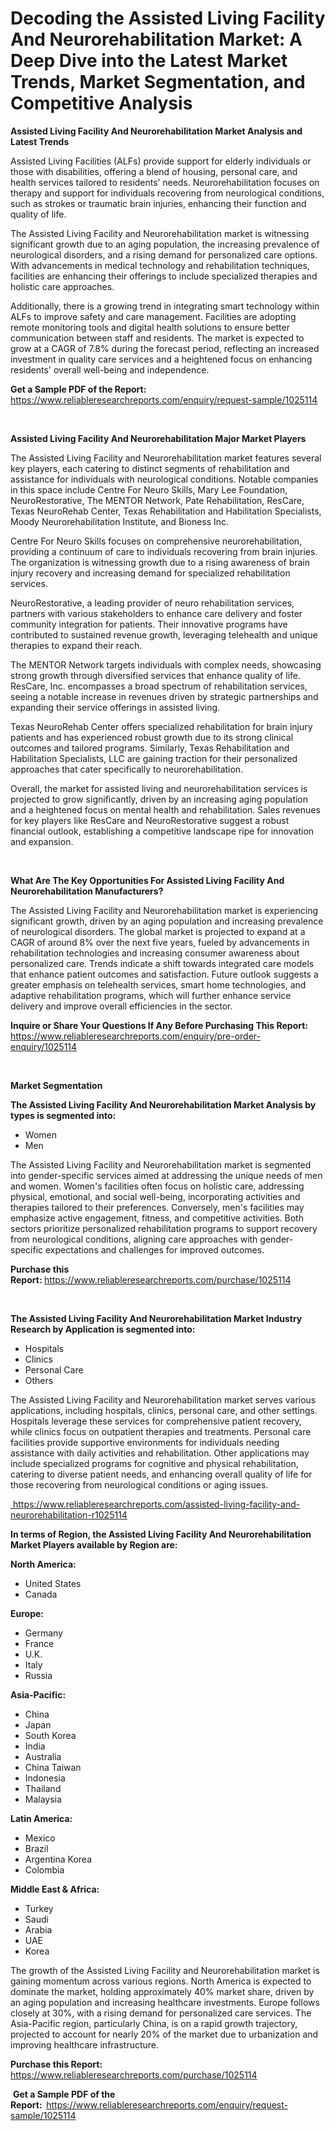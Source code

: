 <p><h1>Decoding the Assisted Living Facility And Neurorehabilitation Market: A Deep Dive into the Latest Market Trends, Market Segmentation, and Competitive Analysis</h1></p><p><strong>Assisted Living Facility And Neurorehabilitation Market Analysis and Latest Trends</strong></p>
<p><p>Assisted Living Facilities (ALFs) provide support for elderly individuals or those with disabilities, offering a blend of housing, personal care, and health services tailored to residents’ needs. Neurorehabilitation focuses on therapy and support for individuals recovering from neurological conditions, such as strokes or traumatic brain injuries, enhancing their function and quality of life.</p><p>The Assisted Living Facility and Neurorehabilitation market is witnessing significant growth due to an aging population, the increasing prevalence of neurological disorders, and a rising demand for personalized care options. With advancements in medical technology and rehabilitation techniques, facilities are enhancing their offerings to include specialized therapies and holistic care approaches. </p><p>Additionally, there is a growing trend in integrating smart technology within ALFs to improve safety and care management. Facilities are adopting remote monitoring tools and digital health solutions to ensure better communication between staff and residents. The market is expected to grow at a CAGR of 7.8% during the forecast period, reflecting an increased investment in quality care services and a heightened focus on enhancing residents' overall well-being and independence.</p></p>
<p><strong>Get a Sample PDF of the Report:&nbsp;</strong> <a href="https://www.reliableresearchreports.com/enquiry/request-sample/1025114?utm_campaign=2677&utm_medium=2&utm_source=Github&utm_content=ia&utm_term=18042025&utm_id=assisted-living-facility-and-neurorehabilitation">https://www.reliableresearchreports.com/enquiry/request-sample/1025114</a></p>
<p>&nbsp;</p>
<p><strong>Assisted Living Facility And Neurorehabilitation Major Market Players</strong></p>
<p><p>The Assisted Living Facility and Neurorehabilitation market features several key players, each catering to distinct segments of rehabilitation and assistance for individuals with neurological conditions. Notable companies in this space include Centre For Neuro Skills, Mary Lee Foundation, NeuroRestorative, The MENTOR Network, Pate Rehabilitation, ResCare, Texas NeuroRehab Center, Texas Rehabilitation and Habilitation Specialists, Moody Neurorehabilitation Institute, and Bioness Inc.</p><p>Centre For Neuro Skills focuses on comprehensive neurorehabilitation, providing a continuum of care to individuals recovering from brain injuries. The organization is witnessing growth due to a rising awareness of brain injury recovery and increasing demand for specialized rehabilitation services. </p><p>NeuroRestorative, a leading provider of neuro rehabilitation services, partners with various stakeholders to enhance care delivery and foster community integration for patients. Their innovative programs have contributed to sustained revenue growth, leveraging telehealth and unique therapies to expand their reach.</p><p>The MENTOR Network targets individuals with complex needs, showcasing strong growth through diversified services that enhance quality of life. ResCare, Inc. encompasses a broad spectrum of rehabilitation services, seeing a notable increase in revenues driven by strategic partnerships and expanding their service offerings in assisted living.</p><p>Texas NeuroRehab Center offers specialized rehabilitation for brain injury patients and has experienced robust growth due to its strong clinical outcomes and tailored programs. Similarly, Texas Rehabilitation and Habilitation Specialists, LLC are gaining traction for their personalized approaches that cater specifically to neurorehabilitation.</p><p>Overall, the market for assisted living and neurorehabilitation services is projected to grow significantly, driven by an increasing aging population and a heightened focus on mental health and rehabilitation. Sales revenues for key players like ResCare and NeuroRestorative suggest a robust financial outlook, establishing a competitive landscape ripe for innovation and expansion.</p></p>
<p>&nbsp;</p>
<p><strong>What Are The Key Opportunities For Assisted Living Facility And Neurorehabilitation Manufacturers?</strong></p>
<p><p>The Assisted Living Facility and Neurorehabilitation market is experiencing significant growth, driven by an aging population and increasing prevalence of neurological disorders. The global market is projected to expand at a CAGR of around 8% over the next five years, fueled by advancements in rehabilitation technologies and increasing consumer awareness about personalized care. Trends indicate a shift towards integrated care models that enhance patient outcomes and satisfaction. Future outlook suggests a greater emphasis on telehealth services, smart home technologies, and adaptive rehabilitation programs, which will further enhance service delivery and improve overall efficiencies in the sector.</p></p>
<p><strong>Inquire or Share Your Questions If Any Before Purchasing This Report:</strong> <a href="https://www.reliableresearchreports.com/enquiry/pre-order-enquiry/1025114?utm_campaign=2677&utm_medium=2&utm_source=Github&utm_content=ia&utm_term=18042025&utm_id=assisted-living-facility-and-neurorehabilitation">https://www.reliableresearchreports.com/enquiry/pre-order-enquiry/1025114</a></p>
<p>&nbsp;</p>
<p><strong>Market Segmentation</strong></p>
<p><strong>The Assisted Living Facility And Neurorehabilitation Market Analysis by types is segmented into:</strong></p>
<p><ul><li>Women</li><li>Men</li></ul></p>
<p><p>The Assisted Living Facility and Neurorehabilitation market is segmented into gender-specific services aimed at addressing the unique needs of men and women. Women's facilities often focus on holistic care, addressing physical, emotional, and social well-being, incorporating activities and therapies tailored to their preferences. Conversely, men's facilities may emphasize active engagement, fitness, and competitive activities. Both sectors prioritize personalized rehabilitation programs to support recovery from neurological conditions, aligning care approaches with gender-specific expectations and challenges for improved outcomes.</p></p>
<p><strong>Purchase this Report:&nbsp;</strong><a href="https://www.reliableresearchreports.com/purchase/1025114?utm_campaign=2677&utm_medium=2&utm_source=Github&utm_content=ia&utm_term=18042025&utm_id=assisted-living-facility-and-neurorehabilitation">https://www.reliableresearchreports.com/purchase/1025114</a></p>
<p>&nbsp;</p>
<p><strong>The Assisted Living Facility And Neurorehabilitation Market Industry Research by Application is segmented into:</strong></p>
<p><ul><li>Hospitals</li><li>Clinics</li><li>Personal Care</li><li>Others</li></ul></p>
<p><p>The Assisted Living Facility and Neurorehabilitation market serves various applications, including hospitals, clinics, personal care, and other settings. Hospitals leverage these services for comprehensive patient recovery, while clinics focus on outpatient therapies and treatments. Personal care facilities provide supportive environments for individuals needing assistance with daily activities and rehabilitation. Other applications may include specialized programs for cognitive and physical rehabilitation, catering to diverse patient needs, and enhancing overall quality of life for those recovering from neurological conditions or aging issues.</p></p>
<p><a href="https://www.reliableresearchreports.com/assisted-living-facility-and-neurorehabilitation-r1025114?utm_campaign=2677&utm_medium=2&utm_source=Github&utm_content=ia&utm_term=18042025&utm_id=assisted-living-facility-and-neurorehabilitation">&nbsp;https://www.reliableresearchreports.com/assisted-living-facility-and-neurorehabilitation-r1025114</a></p>
<p><strong>In terms of Region, the Assisted Living Facility And Neurorehabilitation Market Players available by Region are:</strong></p>
<p>
    <p> <strong> North America: </strong>
        <ul>
            <li>United States</li>
            <li>Canada</li>
        </ul>
        </p> 
    <p> <strong> Europe: </strong>
        <ul>
            <li>Germany</li>
            <li>France</li>
            <li>U.K.</li>
            <li>Italy</li>
            <li>Russia</li>
        </ul>
        </p> 
    <p> <strong> Asia-Pacific: </strong>
        <ul>
            <li>China</li>
            <li>Japan</li>
            <li>South Korea</li>
            <li>India</li>
            <li>Australia</li>
            <li>China Taiwan</li>
            <li>Indonesia</li>
            <li>Thailand</li>
            <li>Malaysia</li>
        </ul>
        </p> 
    <p> <strong> Latin America: </strong>
        <ul>
            <li>Mexico</li>
            <li>Brazil</li>
            <li>Argentina Korea</li>
            <li>Colombia</li>
        </ul>
        </p> 
    <p> <strong> Middle East & Africa: </strong>
        <ul>
            <li>Turkey</li>
            <li>Saudi</li>
            <li>Arabia</li>
            <li>UAE</li>
            <li>Korea</li>
        </ul>
    </p>
    </p>
<p><p>The growth of the Assisted Living Facility and Neurorehabilitation market is gaining momentum across various regions. North America is expected to dominate the market, holding approximately 40% market share, driven by an aging population and increasing healthcare investments. Europe follows closely at 30%, with a rising demand for personalized care services. The Asia-Pacific region, particularly China, is on a rapid growth trajectory, projected to account for nearly 20% of the market due to urbanization and improving healthcare infrastructure.</p></p>
<p><strong>Purchase this Report: </strong><a href="https://www.reliableresearchreports.com/purchase/1025114?utm_campaign=2677&utm_medium=2&utm_source=Github&utm_content=ia&utm_term=18042025&utm_id=assisted-living-facility-and-neurorehabilitation">https://www.reliableresearchreports.com/purchase/1025114</a></p>
<p>&nbsp;<strong>Get a Sample PDF of the Report:&nbsp;&nbsp;</strong><a href="https://www.reliableresearchreports.com/enquiry/request-sample/1025114?utm_campaign=2677&utm_medium=2&utm_source=Github&utm_content=ia&utm_term=18042025&utm_id=assisted-living-facility-and-neurorehabilitation">https://www.reliableresearchreports.com/enquiry/request-sample/1025114</a></p>
<p><strong></strong></p>
<p><p></p><p></p><p></p></p>
